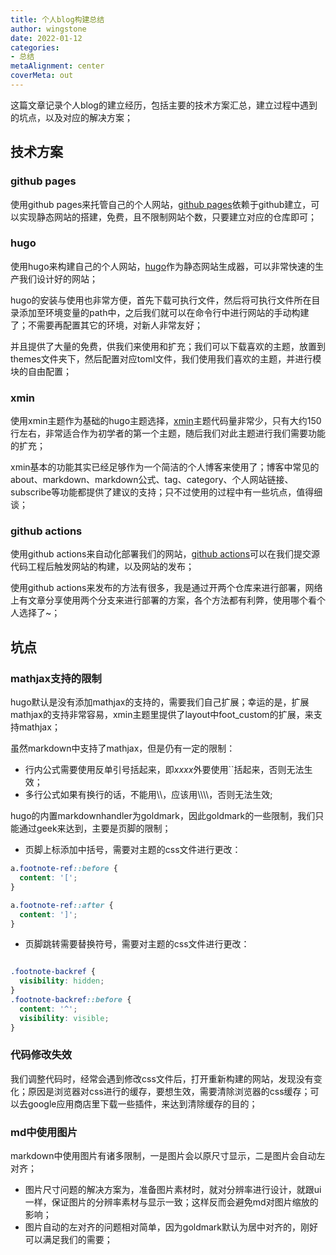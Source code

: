```yaml
---
title: 个人blog构建总结
author: wingstone
date: 2022-01-12
categories:
- 总结
metaAlignment: center
coverMeta: out
---
```


这篇文章记录个人blog的建立经历，包括主要的技术方案汇总，建立过程中遇到的坑点，以及对应的解决方案；
<!--more-->

## 技术方案

### github pages

使用github pages来托管自己的个人网站，[github pages](https://pages.github.com/)依赖于github建立，可以实现静态网站的搭建，免费，且不限制网站个数，只要建立对应的仓库即可；

### hugo

使用hugo来构建自己的个人网站，[hugo](https://gohugo.io/)作为静态网站生成器，可以非常快速的生产我们设计好的网站；

hugo的安装与使用也非常方便，首先下载可执行文件，然后将可执行文件所在目录添加至环境变量的path中，之后我们就可以在命令行中进行网站的手动构建了；不需要再配置其它的环境，对新人非常友好；

并且提供了大量的免费，供我们来使用和扩充；我们可以下载喜欢的主题，放置到themes文件夹下，然后配置对应toml文件，我们使用我们喜欢的主题，并进行模块的自由配置；

### xmin

使用xmin主题作为基础的hugo主题选择，[xmin](https://github.com/yihui/hugo-xmin)主题代码量非常少，只有大约150行左右，非常适合作为初学者的第一个主题，随后我们对此主题进行我们需要功能的扩充；

xmin基本的功能其实已经足够作为一个简洁的个人博客来使用了；博客中常见的about、markdown、markdown公式、tag、category、个人网站链接、subscribe等功能都提供了建议的支持；只不过使用的过程中有一些坑点，值得细谈；

### github actions

使用github actions来自动化部署我们的网站，[github actions](https://github.com/peaceiris/actions-gh-pages)可以在我们提交源代码工程后触发网站的构建，以及网站的发布；

使用github actions来发布的方法有很多，我是通过开两个仓库来进行部署，网络上有文章分享使用两个分支来进行部署的方案，各个方法都有利弊，使用哪个看个人选择了~；

## 坑点

### mathjax支持的限制

hugo默认是没有添加mathjax的支持的，需要我们自己扩展；幸运的是，扩展mathjax的支持非常容易，xmin主题里提供了layout中foot_custom的扩展，来支持mathjax；

虽然markdown中支持了mathjax，但是仍有一定的限制：

- 行内公式需要使用反单引号括起来，即$xxxx$外要使用``括起来，否则无法生效；
- 多行公式如果有换行的话，不能用\\\\，应该用\\\\\\\\，否则无法生效;

hugo的内置markdownhandler为goldmark，因此goldmark的一些限制，我们只能通过geek来达到，主要是页脚的限制；

- 页脚上标添加中括号，需要对主题的css文件进行更改：

```css
a.footnote-ref::before {
  content: '[';
}

a.footnote-ref::after {
  content: ']';
}
```

- 页脚跳转需要替换符号，需要对主题的css文件进行更改：

```css

.footnote-backref {
  visibility: hidden;
}
.footnote-backref::before {
  content: '^';
  visibility: visible;
}
```

### 代码修改失效

我们调整代码时，经常会遇到修改css文件后，打开重新构建的网站，发现没有变化；原因是浏览器对css进行的缓存，要想生效，需要清除浏览器的css缓存；可以去google应用商店里下载一些插件，来达到清除缓存的目的；

### md中使用图片

markdown中使用图片有诸多限制，一是图片会以原尺寸显示，二是图片会自动左对齐；

- 图片尺寸问题的解决方案为，准备图片素材时，就对分辨率进行设计，就跟ui一样，保证图片的分辨率素材与显示一致；这样反而会避免md对图片缩放的影响；
- 图片自动的左对齐的问题相对简单，因为goldmark默认为居中对齐的，刚好可以满足我们的需要；
